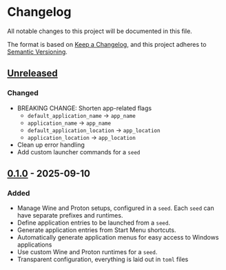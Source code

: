 # Changelog

All notable changes to this project will be documented in this file.

The format is based on [Keep a Changelog](https://keepachangelog.com/en/1.1.0/),
and this project adheres to [Semantic Versioning](https://semver.org/spec/v2.0.0.html).

## [Unreleased]

### Changed
- BREAKING CHANGE: Shorten app-related flags
  - `default_application_name` -> `app_name`
  - `application_name` -> `app_name`
  - `default_application_location` -> `app_location`
  - `application_location` -> `app_location`
- Clean up error handling
- Add custom launcher commands for a `seed`

## [0.1.0] - 2025-09-10

### Added
- Manage Wine and Proton setups, configured in a `seed`. Each `seed` can have separate prefixes and runtimes.
- Define application entries to be launched from a `seed`.
- Generate application entries from Start Menu shortcuts.
- Automatically generate application menus for easy access to Windows applications
- Use custom Wine and Proton runtimes for a `seed`.
- Transparent configuration, everything is laid out in `toml` files

[unreleased]: https://github.com/Damillora/flora/compare/v0.1.0...HEAD

[0.1.0]: https://github.com/Damillora/flora/releases/tag/v0.1.0
